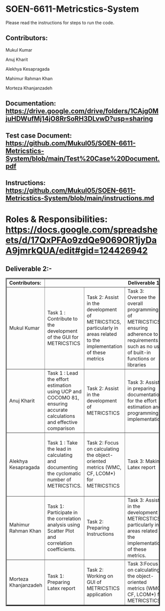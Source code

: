 # SOEN-6611-Metricstics-System

Please read the instructions for steps to run the code.
## Contributors:

Mukul Kumar	

Anuj Kharit

Alekhya Kesapragada

Mahimur Rahman Khan

Morteza Khanjanzadeh

## Documentation: https://drive.google.com/drive/folders/1CAjg0MjuHDWufMj14jO8RrSoRH3DLvwD?usp=sharing

## Test case Document: https://github.com/Mukul05/SOEN-6611-Metricstics-System/blob/main/Test%20Case%20Document.pdf

## Instructions: https://github.com/Mukul05/SOEN-6611-Metricstics-System/blob/main/instructions.md

# Roles & Responsibilities: https://docs.google.com/spreadsheets/d/17QxPFAo9zdQe9069OR1jyDaA9jmrkQUA/edit#gid=124426942

## Deliverable 2:- 
	

  <table border="3px solid">
      <tbody border="2px solid">
         <tr>
            <td><b>Contributors:<b></td>
            <td colspan="5" align="center"><b>Deliverable 1<b></td>
         </tr>
         <tr>
            <td>Mukul Kumar</td>
            <td>Task 1 : Contribute to the development of the GUI for METRICSTICS</td>
            <td>Task  2:  Assist in the development of METRICSTICS, particularly in areas related to the implementation of these metrics</td>
            <td>Task 3: Oversee the overall programming of METRICSTICS, ensuring adherence to requirements such as no use of built-in functions or libraries</td>
            <td>Task 4: Setting up and maintaining the development environments (Github)</td>
           <td> Task 5: Coordinate and ensure the timely completion of all tasks related to Deliverable 2</td>
         </tr>
         <tr>
            <td>Anuj Kharit</td>
            <td>Task 1 : Lead the effort estimation using UCP and COCOMO 81, ensuring accurate calculations and effective comparison</td>
            <td>Task 2:  Assist in the development of METRICSTICS</td>
            <td>Task 3: Assist in preparing documentation for the effort estimation and programming implementation.</td>
           <td>Task 4: Test case Document </td>
           <td> Task 5: Maintaining GitHub</td>
         </tr>
         <tr>
            <td>Alekhya Kesapragada</td>
            <td>Task 1 : Take the lead in calculating and documenting the cyclomatic number of METRICSTICS.</td>
            <td>Task 2: Focus on calculating the object-oriented metrics (WMC, CF, LCOM*) for METRICSTICS</td>
            <td>Task 3: Making Latex report</td>
           <td>Task 4:  Contribute to the programming of METRICSTICS, with a focus on modular and reusable code.</td>
	<td>Task 5:  Github maintenance.</td>
        </tr>
         <tr>
            <td>Mahimur Rahman Khan</td>
            <td>Task 1: Participate in the correlation analysis using Scatter Plot and correlation coefficients.</td>
            <td>Task 2: Preparing Instructions</td>
            <td>Task 3: Assist in the development of METRICSTICS, particularly in areas related to the implementation of these metrics.</td>
            <td>Task 4: Assist in correlation analysis and ensure the robustness of the statistical approach </td>
	 <td>Task 5: Testing Application </td>
        </tr>
         <tr>
            <td>Morteza Khanjanzadeh</td>
            <td>Task 1: Preparing Latex report</td>
            <td>Task 2: Working on GUI of METRICSTICS application</td>
            <td>Task 3:Focus on calculating the object-oriented metrics (WMC, CF, LCOM*) for METRICSTICS</td>
            <td>Task 4: Preparing Instructions</td>
	 <td>Task 5: Testing Application </td>
        </tr>
      </tbody>
   </table>
   
 
